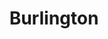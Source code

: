 ---
title: "Burlington"
url: /orlando/burlington-east-colonial-market-place/
shop: department store
---